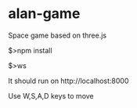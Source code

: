 alan-game
=========

Space game based on three.js

$>npm install

$>ws

It should run on http://localhost:8000


Use W,S,A,D keys to move
